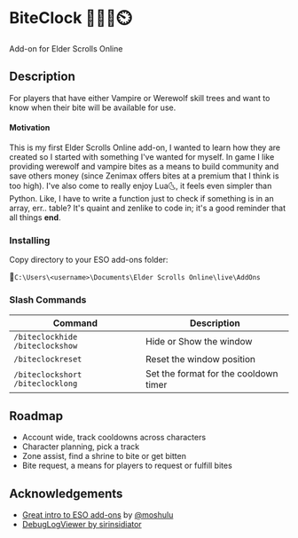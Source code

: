 # BiteClock 🧛‍♂️🐺⏲️

Add-on for Elder Scrolls Online

## Description

For players that have either Vampire or Werewolf skill trees and want to know when their bite will be available for use.

#### Motivation

This is my first Elder Scrolls Online add-on, I wanted to learn how they are created so I started with something I've wanted for myself. In game I like providing werewolf and vampire bites as a means to build community and save others money (since Zenimax offers bites at a premium that I think is too high). I've also come to really enjoy Lua🌜, it feels even simpler than Python. Like, I have to write a function just to check if something is in an array, err.. table? It's quaint and zenlike to code in; it's a good reminder that all things **end**.

### Installing

Copy directory to your ESO add-ons folder:

📂`C:\Users\<username>\Documents\Elder Scrolls Online\live\AddOns`

### Slash Commands
| Command | Description |
| --- | --- |
| `/biteclockhide` `/biteclockshow` | Hide or Show the window |
| `/biteclockreset` | Reset the window position |
| `/biteclockshort` `/biteclocklong` | Set the format for the cooldown timer |

## Roadmap
- Account wide, track cooldowns across characters
- Character planning, pick a track
- Zone assist, find a shrine to bite or get bitten
- Bite request, a means for players to request or fulfill bites

## Acknowledgements
* [Great intro to ESO add-ons](https://www.youtube.com/watch?v=ZYsr5pVqhso) by [@moshulu](https://github.com/moshulu)
* [DebugLogViewer by sirinsidiator](https://www.esoui.com/downloads/info2389-DebugLogViewer.html)

